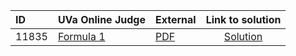 | ID | UVa Online Judge | External | Link to solution |
|:---|:---|:---|:---:|
| 11835 | [Formula 1](https://onlinejudge.org/index.php?option=com_onlinejudge&Itemid=8&category=624&page=show_problem&problem=2935) | [PDF](https://onlinejudge.org/external/118/11835.pdf) | [Solution](https://github.com/versenyi98/uva-solutions/tree/main/solutions/11835%20-%20Formula%201)|
